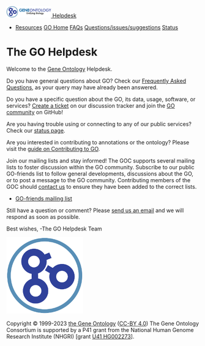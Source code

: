 <span class="navbar-toggler-icon"></span>
<a href="http://help.geneontology.org" class="navbar-brand"><img src="docs/go-logo.mini.png" class="d-inline-block align-top" height="30" /> Helpdesk</a>
-   <a href="http://help.geneontology.org" id="dropdown01" class="nav-link dropdown-toggle">Resources</a>
    <a href="http://geneontology.org" class="dropdown-item">GO Home</a> <a href="http://geneontology.org/faq-page" class="dropdown-item">FAQs</a> <a href="https://github.com/geneontology/helpdesk/discussions" class="dropdown-item">Questions/issues/suggestions</a> <a href="http://status.geneontology.org/" class="dropdown-item">Status</a>

The GO Helpdesk
===============

Welcome to the [Gene Ontology](http://geneontology.org) Helpdesk.

Do you have general questions about GO? Check our [Frequently Asked Questions](http://geneontology.org/faq-page), as your query may have already been answered.

Do you have a specific question about the GO, its data, usage, software, or services? [Create a ticket](https://github.com/geneontology/helpdesk/discussions) on our discussion tracker and join the [GO community](https://github.com/geneontology/) on GitHub!

Are you having trouble using or connecting to any of our public services? Check our [status page](http://status.geneontology.org/).

Are you interested in contributing to annotations or the ontology? Please visit the [guide on Contributing to GO](http://geneontology.org/page/contributing-go).

Join our mailing lists and stay informed! The GOC supports several mailing lists to foster discussion within the GO community. Subscribe to our public GO-friends list to follow general developments, discussions about the GO, or to post a message to the GO community. Contributing members of the GOC should [contact us](mailto:help@geneontology.org) to ensure they have been added to the correct lists.

-   [GO-friends mailing list](https://mailman.stanford.edu/mailman/listinfo/go-friends)

Still have a question or comment? Please [send us an email](mailto:help@geneontology.org) and we will respond as soon as possible.

Best wishes,
-The GO Helpdesk Team

<img src="docs/go-logo-icon.png" class="mx-auto d-block" />

Copyright © 1999-2023 [the Gene Ontology](http://geneontology.org/ "The Gene Ontology project website") ([CC-BY 4.0](http://geneontology.org/page/use-and-license))
The Gene Ontology Consortium is supported by a P41 grant from the National Human Genome Research Institute (NHGRI) \[grant [U41 HG002273](https://projectreporter.nih.gov/project_info_details.cfm?aid=9209989)\].
